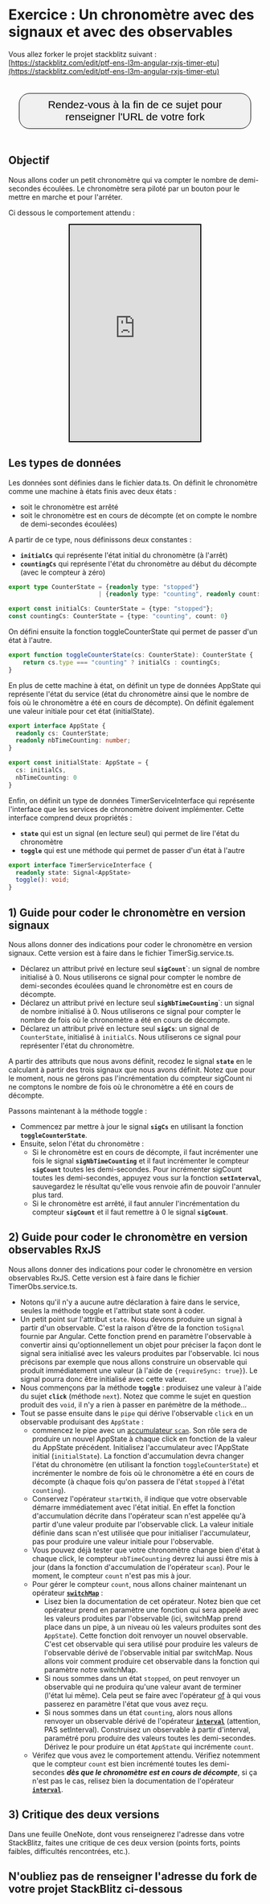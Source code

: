 # Exercice : Un chronomètre avec des signaux et avec des observables

Vous allez forker le projet stackblitz suivant : [https://stackblitz.com/edit/ptf-ens-l3m-angular-rxjs-timer-etu](https://stackblitz.com/edit/ptf-ens-l3m-angular-rxjs-timer-etu)

<div style="text-align: center">
    <button click = "window.scrollTo(0, 100000)"
            style = "border-radius: 1em; padding: .5em; font-size: 1.5em; background-color: #f0f0f0; border: 1px solid black; margin: 1em; cursor: pointer;"
    >Rendez-vous à la fin de ce sujet pour renseigner l'URL de votre fork</button>
</div>

## Objectif

Nous allons coder un petit chronomètre qui va compter le nombre de demi-secondes écoulées.
Le chronomètre sera piloté par un bouton pour le mettre en marche et pour l'arréter.

Ci dessous le comportement attendu :

<div style="text-align: center">
    <iframe src="https://alexdmr.github.io/exo-timer-signaux-vs-observables/" 
            style="width: 260px; height: 430px; border: solid black 2px;"></iframe>
</div>

## Les types de données

Les données sont définies dans le fichier data.ts.
On définit le chronomètre comme une machine à états finis avec deux états :

* soit le chronomètre est arrêté
* soit le chronomètre est en cours de décompte (et on compte le nombre de demi-secondes écoulées)

A partir de ce type, nous définissons deux constantes :

* **`initialCs`** qui représente l'état initial du chronomètre (à l'arrêt)
* **`countingCs`** qui représente l'état du chronomètre au début du décompte (avec le compteur à zéro)

```typescript
export type CounterState = {readonly type: "stopped"}
                         | {readonly type: "counting", readonly count: number}

export const initialCs: CounterState = {type: "stopped"};
const countingCs: CounterState = {type: "counting", count: 0}
```

On défini ensuite la fonction toggleCounterState qui permet de passer d'un état à l'autre.

```typescript
export function toggleCounterState(cs: CounterState): CounterState {
    return cs.type === "counting" ? initialCs : countingCs;
}
```

En plus de cette machine à état, on définit un type de données AppState qui représente l'état du service (état du chronomètre ainsi que le nombre de fois où le chronomètre a été en cours de décompte). On définit également une valeur initiale pour cet état (initialState).

```typescript
export interface AppState {
  readonly cs: CounterState;
  readonly nbTimeCounting: number;
}

export const initialState: AppState = {
  cs: initialCs,
  nbTimeCounting: 0
}
```

Enfin, on définit un type de données TimerServiceInterface qui représente l'interface que les services de chronomètre doivent implémenter.
Cette interface comprend deux propriétés :

* **`state`** qui est un signal (en lecture seul) qui permet de lire l'état du chronomètre
* **`toggle`** qui est une méthode qui permet de passer d'un état à l'autre

```typescript
export interface TimerServiceInterface {
  readonly state: Signal<AppState>
  toggle(): void;
}
```

## 1) Guide pour coder le chronomètre en version signaux

Nous allons donner des indications pour coder le chronomètre en version signaux.
Cette version est à faire dans le fichier TimerSig.service.ts.

* Déclarez un attribut privé en lecture seul **`sigCount`**`: un signal de nombre initialisé à 0. Nous utiliserons ce signal pour compter le nombre de demi-secondes écoulées quand le chronomètre est en cours de décompte.
* Déclarez un attribut privé en lecture seul **`sigNbTimeCounting`**`: un signal de nombre initialisé à 0. Nous utiliserons ce signal pour compter le nombre de fois où le chronomètre a été en cours de décompte.
* Déclarez un attribut privé en lecture seul **`sigCs`**: un signal de `CounterState`, initialisé à `initialCs`. Nous utiliserons ce signal pour représenter l'état du chronomètre.

A partir des attributs que nous avons définit, recodez le signal **`state`** en le calculant à partir des trois signaux que nous avons définit. Notez que pour le moment, nous ne gérons pas l'incrémentation du compteur sigCount ni ne comptons le nombre de fois où le chronomètre a été en cours de décompte.

Passons maintenant à la méthode toggle :

* Commencez par mettre à jour le signal **`sigCs`** en utilisant la fonction **`toggleCounterState`**.
* Ensuite, selon l'état du chronomètre :
  * Si le chronomètre est en cours de décompte, il faut incrémenter une fois le signal **`sigNbTimeCounting`** et il faut incrémenter le compteur **`sigCount`** toutes les demi-secondes. Pour incrémenter sigCount toutes les demi-secondes, appuyez vous sur la fonction **`setInterval`**, sauvegardez le résultat qu'elle vous renvoie afin de pouvoir l'annuler plus tard.
  * Si le chronomètre est arrêté, il faut annuler l'incrémentation du compteur **`sigCount`** et il faut remettre à 0 le signal **`sigCount`**.

## 2) Guide pour coder le chronomètre en version observables RxJS

Nous allons donner des indications pour coder le chronomètre en version observables RxJS.
Cette version est à faire dans le fichier TimerObs.service.ts.

* Notons qu'il n'y a aucune autre déclaration à faire dans le service, seules la méthode toggle et l'attribut state sont à coder.
* Un petit point sur l'attribut `state`. Nosu devons produire un signal à partir d'un observable. C'est la raison d'être de la fonction `toSignal` fournie par Angular. Cette fonction prend en paramètre l'observable à convertir ainsi qu'optionnellement un objet pour préciser la façon dont le signal sera initialisé avec les valeurs produites par l'observable. Ici nous précisons par exemple que nous allons construire un observable qui produit immédiatement une valeur (à l'aide de `{requireSync: true}`). Le signal pourra donc être initialisé avec cette valeur.
* Nous commençons par la méthode **`toggle`** : produisez une valeur à l'aide du sujet **`click`** (méthode `next`). Notez que comme le sujet en question produit des `void`, il n'y a rien à passer en parémètre de la méthode...
* Tout se passe ensuite dans le `pipe` qui dérive l'observable `click` en un observable produisant des `AppState` :
  * commencez le pipe avec un [accumulateur `scan`](https://rxjs.dev/api/operators/scan). Son rôle sera de produire un nouvel AppState à chaque click en fonction de la valeur du AppState précédent. Initialisez l'accumulateur avec l'AppState initial (`initialState`). La fonction d'accumulation devra changer l'état du chronomètre (en utilisant la fonction `toggleCounterState`) et incrémenter le nombre de fois où le chronomètre a été en cours de décompte (à chaque fois qu'on passera de l'état `stopped` à l'état `counting`).
  * Conservez l'opérateur `startWith`, il indique que votre observable démarre immédiatement avec l'état initial. En effet la fonction d'accumulation décrite dans l'opérateur scan n'est appelée qu'à partir d'une valeur produite par l'observable click. La valeur initiale définie dans scan n'est utilisée que pour initialiser l'accumulateur, pas pour produire une valeur initiale pour l'observable.
  * Vous pouvez déjà tester que votre chronomètre change bien d'état à chaque click, le compteur `nbTimeCounting` devrez lui aussi être mis à jour (dans la fonction d'accumulation de l'opérateur `scan`). Pour le moment, le compteur `count` n'est pas mis à jour.
  * Pour gérer le compteur `count`, nous allons chainer maintenant un opérateur [**`switchMap`**](https://rxjs.dev/api/index/function/switchMap) :
    * Lisez bien la documentation de cet opérateur. Notez bien que cet opérateur prend en paramètre une fonction qui sera appelé avec les valeurs produites par l'observable (ici, switchMap prend place dans un pipe, à un niveau où les valeurs produites sont des `AppState`). Cette fonction doit renvoyer un nouvel observable. C'est cet observable qui sera utilisé pour produire les valeurs de l'observable dérivé de l'observable initial par switchMap. Nous allons voir comment produire cet observable dans la fonction qui paramètre notre switchMap.
    * Si nous sommes dans un état `stopped`, on peut renvoyer un observable qui ne produira qu'une valeur avant de terminer (l'état lui même). Cela peut se faire avec l'opérateur [of](https://rxjs.dev/api/index/function/of) à qui vous passerez en paramètre l'état que vous avez reçu.
    * Si nous sommes dans un état `counting`, alors nous allons renvoyer un observable dérivé de l'opérateur [**`interval`**](https://rxjs.dev/api/index/function/interval) (attention, PAS setInterval). Construisez un observable à partir d'interval, paramétré poru produire des valeurs toutes les demi-secondes. Dérivez le pour produire un état `AppState` qui incrémente `count`.
  * Vérifez que vous avez le comportement attendu. Vérifiez notemment que le compteur `count` est bien incrémenté toutes les demi-secondes ***dès que le chronomètre est en cours de décompte***, si ça n'est pas le cas, relisez bien la documentation de l'opérateur [**`interval`**](https://rxjs.dev/api/index/function/interval).

## 3) Critique des deux versions

Dans une feuille OneNote, dont vous renseignerez l'adresse dans votre StackBlitz, faites une critique de ces deux version (points forts, points faibles, difficultés rencontrées, etc.).

## N'oubliez pas de renseigner l'adresse du fork de votre projet StackBlitz ci-dessous
